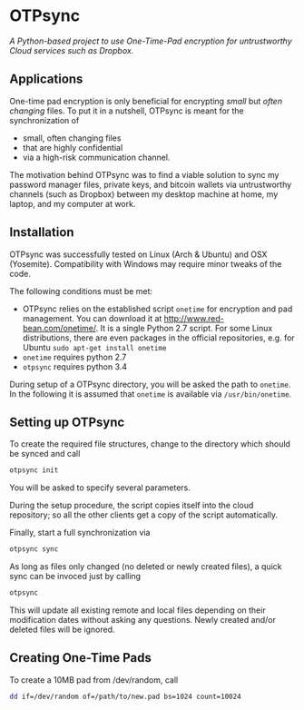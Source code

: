 OTPsync
========

_A Python-based project to use One-Time-Pad encryption for untrustworthy Cloud services such as Dropbox._

Applications
------------

One-time pad encryption is only beneficial for encrypting *small* but *often changing* files.
To put it in a nutshell, OTPsync is meant for the synchronization of
- small, often changing files
- that are highly confidential
- via a high-risk communication channel.

The motivation behind OTPsync was to find a viable solution to sync my password manager files, private keys, and bitcoin wallets via untrustworthy channels (such as Dropbox) between my desktop machine at home, my laptop, and my computer at work.


Installation
------------

OTPsync was successfully tested on Linux (Arch & Ubuntu) and OSX (Yosemite). 
Compatibility with Windows may require minor tweaks of the code.

The following conditions must be met:
- OTPsync relies on the established script ```onetime``` for encryption and pad management. 
  You can download it at http://www.red-bean.com/onetime/. It is a single Python 2.7 script.
  For some Linux distributions, there are even packages in the official repositories, e.g. for Ubuntu
  ```sudo apt-get install onetime```
- ```onetime``` requires python 2.7
- ```otpsync``` requires python 3.4

During setup of a OTPsync directory, you will be asked the path to ```onetime```.
In the following it is assumed that ```onetime``` is available via ```/usr/bin/onetime```.


Setting up OTPsync
------------------

To create the required file structures, change to the directory which should be synced and call
```bash
otpsync init
```
You will be asked to specify several parameters.

During the setup procedure, the script copies itself into the cloud repository; so all the other clients get a copy of the script automatically.

Finally, start a full synchronization via
```bash
otpsync sync
```

As long as files only changed (no deleted or newly created files), a quick sync can be invoced just by calling
```bash
otpsync
```
This will update all existing remote and local files depending on their modification dates without asking any questions. Newly created and/or deleted files will be ignored.

Creating One-Time Pads
----------------------

To create a 10MB pad from /dev/random, call
```bash
dd if=/dev/random of=/path/to/new.pad bs=1024 count=10024
```
